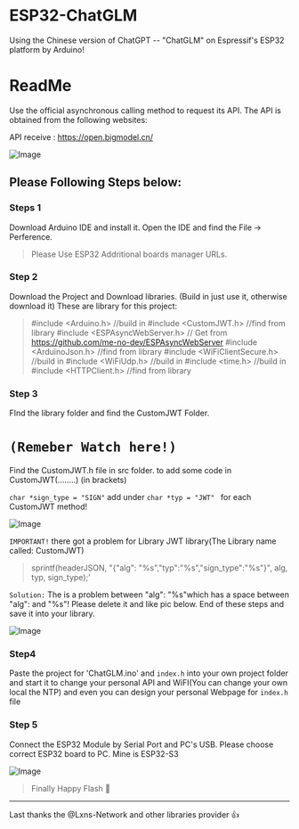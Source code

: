 # ESP32-ChatGLM
Using the Chinese version of ChatGPT -- "ChatGLM" on Espressif's ESP32 platform by Arduino!

# ReadMe
Use the official asynchronous calling method to request its API. The API is obtained from the following websites:

API receive : https://open.bigmodel.cn/

![Image](https://user-images.githubusercontent.com/56761243/268491167-5013b3f0-432b-45cc-8501-dcc2b2a173f8.png)

## Please Following Steps below:

### Steps 1
Download Arduino IDE and install it. Open the IDE and find the File -> Perference. 
> Please Use ESP32 Addritional boards manager URLs. 

### Step 2
Download the Project and Download libraries. (Build in just use it, otherwise download it)
These are library for this project:

> #include <Arduino.h>            //build in
> #include <CustomJWT.h>          //find from library
> #include <ESPAsyncWebServer.h>  // Get from https://github.com/me-no-dev/ESPAsyncWebServer
> #include <ArduinoJson.h>        //find from library
> #include <WiFiClientSecure.h>   //build in
> #include <WiFiUdp.h>            //build in
> #include <time.h>               //build in
> #include <HTTPClient.h>         //find from library

### Step 3
FInd the library folder and find the CustomJWT Folder.  

# `(Remeber Watch here!)`

Find the CustomJWT.h file in src folder. to add some code in CustomJWT(........) (in brackets)

`char *sign_type = "SIGN"` add under `char *typ = "JWT" ` for each CustomJWT method!


![Image](https://user-images.githubusercontent.com/56761243/268493130-475f39f9-f6c4-4721-b6d5-c566be82e2c8.png)


`IMPORTANT!` 
there got a problem for Library JWT library(The Library name called: CustomJWT)

> sprintf(headerJSON, "{\"alg\": \"%s\",\"typ\":\"%s\",\"sign_type\":\"%s\"}", alg, typ, sign_type);'

`Solution:` The is a problem between \"alg\": \"%s\"which has a space between \"alg\": and \"%s\"! Please delete it and like pic below. End of these steps and save it  into your library.

![Image](https://user-images.githubusercontent.com/56761243/268492464-142965a5-663e-4253-bef3-72cb97d22dc5.png)

### Step4 
Paste the project for 'ChatGLM.ino' and `index.h` into your own project folder and start it to change your personal API and WiFI(You can change your own local the NTP) and even you can design your personal Webpage for `index.h` file

### Step 5
Connect the ESP32 Module by Serial Port and PC's USB. Please choose correct ESP32 board to PC. Mine is ESP32-S3


![Image](https://user-images.githubusercontent.com/56761243/268492784-49fc02d8-060d-4898-9d80-15b4fe50ea07.png)

> Finally Happy Flash       🥇 


---

Last thanks the @Lxns-Network and other libraries provider 👍
